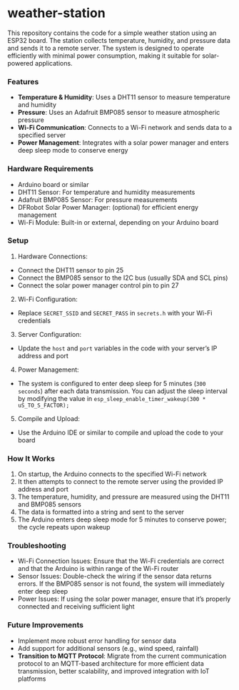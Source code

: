 # weather-station

This repository contains the code for a simple weather station using an ESP32 board. The station collects temperature, humidity, and pressure data and sends it to a remote server. The system is designed to operate efficiently with minimal power consumption, making it suitable for solar-powered applications.

### Features
- **Temperature & Humidity**: Uses a DHT11 sensor to measure temperature and humidity
- **Pressure**: Uses an Adafruit BMP085 sensor to measure atmospheric pressure
- **Wi-Fi Communication**: Connects to a Wi-Fi network and sends data to a specified server
- **Power Management**: Integrates with a solar power manager and enters deep sleep mode to conserve energy

### Hardware Requirements
- Arduino board or similar
- DHT11 Sensor: For temperature and humidity measurements
- Adafruit BMP085 Sensor: For pressure measurements
- DFRobot Solar Power Manager: (optional) for efficient energy management
- Wi-Fi Module: Built-in or external, depending on your Arduino board

### Setup
1. Hardware Connections:
  - Connect the DHT11 sensor to pin 25
  - Connect the BMP085 sensor to the I2C bus (usually SDA and SCL pins)
  - Connect the solar power manager control pin to pin 27
2. Wi-Fi Configuration:
  - Replace `SECRET_SSID` and `SECRET_PASS` in `secrets.h` with your Wi-Fi credentials
3. Server Configuration:
  - Update the `host` and `port` variables in the code with your server’s IP address and port
4. Power Management:
  - The system is configured to enter deep sleep for 5 minutes (`300 seconds`) after each data transmission. You can adjust the sleep interval by modifying the value in `esp_sleep_enable_timer_wakeup(300 * uS_TO_S_FACTOR);`
5. Compile and Upload:
  - Use the Arduino IDE or similar to compile and upload the code to your board

### How It Works
1. On startup, the Arduino connects to the specified Wi-Fi network
2. It then attempts to connect to the remote server using the provided IP address and port
3. The temperature, humidity, and pressure are measured using the DHT11 and BMP085 sensors
4. The data is formatted into a string and sent to the server
5. The Arduino enters deep sleep mode for 5 minutes to conserve power; the cycle repeats upon wakeup

### Troubleshooting
- Wi-Fi Connection Issues: Ensure that the Wi-Fi credentials are correct and that the Arduino is within range of the Wi-Fi router
- Sensor Issues: Double-check the wiring if the sensor data returns errors. If the BMP085 sensor is not found, the system will immediately enter deep sleep
- Power Issues: If using the solar power manager, ensure that it’s properly connected and receiving sufficient light

### Future Improvements
- Implement more robust error handling for sensor data
- Add support for additional sensors (e.g., wind speed, rainfall)
- **Transition to MQTT Protocol**: Migrate from the current communication protocol to an MQTT-based architecture for more efficient data transmission, better scalability, and improved integration with IoT platforms


